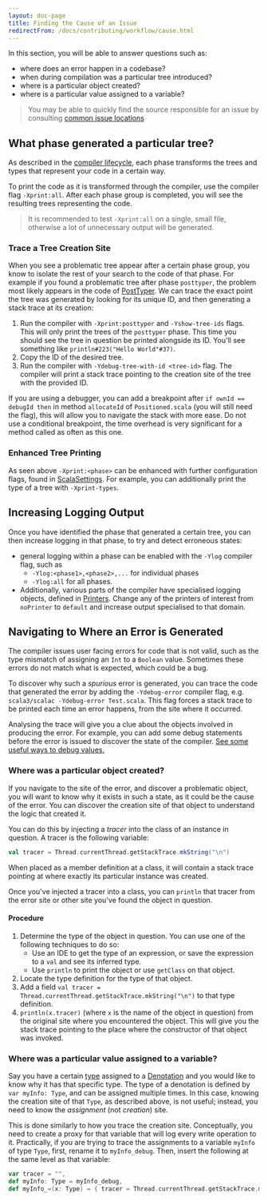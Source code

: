 ```yaml
---
layout: doc-page
title: Finding the Cause of an Issue
redirectFrom: /docs/contributing/workflow/cause.html
---
```


In this section, you will be able to answer questions such as:
- where does an error happen in a codebase?
- when during compilation was a particular tree introduced?
- where is a particular object created?
- where is a particular value assigned to a variable?

> You may be able to quickly find the source responsible for an issue by consulting [common issue locations](./areas.md)

## What phase generated a particular tree?

As described in the [compiler lifecycle](../architecture/lifecycle.md#phases-2),
each phase transforms the trees and types that represent your code in a certain
way.

To print the code as it is transformed through the compiler, use the compiler flag `-Xprint:all`.
After each phase group is completed, you will see the resulting trees representing the code.

> It is recommended to test `-Xprint:all` on a single, small file, otherwise a lot of unnecessary
> output will be generated.

### Trace a Tree Creation Site

When you see a problematic tree appear after a certain phase group, you know to isolate the rest of
your search to the code of that phase. For example if you found a problematic tree after phase
`posttyper`, the problem most likely appears in the code of [PostTyper]. We can trace the exact point
the tree was generated by looking for its unique ID, and then generating a stack trace at its creation:

1. Run the compiler with `-Xprint:posttyper` and `-Yshow-tree-ids` flags.
   This will only print the trees of the `posttyper` phase. This time you should see the tree
   in question be printed alongside its ID. You'll see something like `println#223("Hello World"#37)`.
2. Copy the ID of the desired tree.
3. Run the compiler with `-Ydebug-tree-with-id <tree-id>` flag. The compiler will print a stack trace
   pointing to the creation site of the tree with the provided ID.

If you are using a debugger, you can add a breakpoint after `if ownId == debugId then` in method `allocateId` of `Positioned.scala` (you will still need the flag), this will allow you to navigate the stack with more ease.
Do not use a conditional breakpoint, the time overhead is very significant for a method called as often as this one.

### Enhanced Tree Printing

As seen above `-Xprint:<phase>` can be enhanced with further configuration flags, found in
[ScalaSettings]. For example, you can additionally print the type of a tree with `-Xprint-types`.

## Increasing Logging Output
Once you have identified the phase that generated a certain tree, you can then increase
logging in that phase, to try and detect erroneous states:

- general logging within a phase can be enabled with the `-Ylog` compiler flag, such as
  - `-Ylog:<phase1>,<phase2>,...` for individual phases
  - `-Ylog:all` for all phases.
- Additionally, various parts of the compiler have specialised logging objects, defined in [Printers].
  Change any of the printers of interest from `noPrinter` to `default` and increase output specialised
  to that domain.

## Navigating to Where an Error is Generated

The compiler issues user facing errors for code that is not valid, such as the type mismatch
of assigning an `Int` to a `Boolean` value. Sometimes these errors do not match what is expected, which could be a bug.

To discover why such a *spurious* error is generated, you can trace the code that generated the error by
adding the `-Ydebug-error` compiler flag, e.g. `scala3/scalac -Ydebug-error Test.scala`.
This flag forces a stack trace to be printed each time an error happens, from the site where it occurred.

Analysing the trace will give you a clue about the objects involved in producing
the error. For example, you can add some debug statements before the error is
issued to discover the state of the compiler. [See some useful ways to debug
values.](../debugging/inspection.md)

### Where was a particular object created?

If you navigate to the site of the error, and discover a problematic object, you will want to know
why it exists in such a state, as it could be the cause of the error. You can discover the
creation site of that object to understand the logic that created it.

You can do this by injecting a *tracer* into the class of an instance in question.
A tracer is the following variable:

```scala
val tracer = Thread.currentThread.getStackTrace.mkString("\n")
```
When placed as a member definition at a class, it will contain a stack trace pointing at where exactly
its particular instance was created.

Once you've injected a tracer into a class, you can `println` that tracer from the error site or
other site you've found the object in question.

#### Procedure

1.  Determine the type of the object in question. You can use one of the following techniques to do so:
     - Use an IDE to get the type of an expression, or save the expression to a `val`
       and see its inferred type.
     - Use `println` to print the object or use `getClass` on that object.
2.  Locate the type definition for the type of that object.
3.  Add a field `val tracer = Thread.currentThread.getStackTrace.mkString("\n")` to that type definition.
4.  `println(x.tracer)` (where `x` is the name of the object in question) from the original site where you
    encountered the object. This will give you the stack trace pointing to the place where the
    constructor of that object was invoked.

### Where was a particular value assigned to a variable?

Say you have a certain [type](../architecture/types.md) assigned to a [Denotation] and you would like to know why it has that
specific type. The type of a denotation is defined by `var myInfo: Type`, and can be assigned multiple times.
In this case, knowing the creation site of that `Type`, as described above, is not useful; instead, you need to
know the *assignment* (not *creation*) site.

This is done similarly to how you trace the creation site. Conceptually, you need to create a proxy for that variable that will log every write operation to it. Practically, if you are trying to trace the assignments to a variable `myInfo` of type `Type`, first, rename it to `myInfo_debug`. Then, insert the following at the same level as that variable:

```scala
var tracer = "",
def myInfo: Type = myInfo_debug,
def myInfo_=(x: Type) = { tracer = Thread.currentThread.getStackTrace.mkString("\n"); myInfo_debug = x }
```

[Printers]: https://github.com/lampepfl/dotty/blob/master/compiler/src/dotty/tools/dotc/config/Printers.scala
[Denotation]: https://github.com/lampepfl/dotty/blob/master/compiler/src/dotty/tools/dotc/core/Denotations.scala
[PostTyper]: https://github.com/lampepfl/dotty/blob/master/compiler/src/dotty/tools/dotc/transform/PostTyper.scala
[ScalaSettings]: https://github.com/lampepfl/dotty/blob/master/compiler/src/dotty/tools/dotc/config/ScalaSettings.scala
